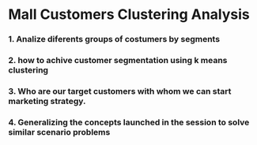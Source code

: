 # Mall Customers Clustering Analysis

### 1. Analize diferents groups of costumers by segments
### 2. how to achive customer segmentation using k means clustering
### 3. Who are our target customers with whom we can start marketing strategy.
### 4. Generalizing the concepts launched in the session to solve similar scenario problems

